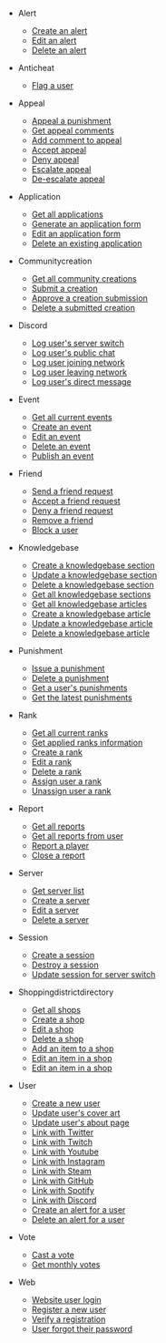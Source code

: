 - Alert

  - [Create an alert](alert/create.md)
  - [Edit an alert](alert/edit.md)
  - [Delete an alert](alert/delete.md)

- Anticheat

  - [Flag a user](anticheat/flag.md)

- Appeal

  - [Appeal a punishment](appeal/create.md)
  - [Get appeal comments](appeal/$punishmentId/get.md)
  - [Add comment to appeal](appeal/comment.md)
  - [Accept appeal](appeal/accept.md)
  - [Deny appeal](appeal/deny.md)
  - [Escalate appeal](appeal/escalate.md)
  - [De-escalate appeal](appeal/deescalate.md)

- Application

  - [Get all applications](application/get.md)
  - [Generate an application form](application/create.md)
  - [Edit an application form](application/edit.md)
  - [Delete an existing application](application/delete.md)

- Communitycreation

  - [Get all community creations](communitycreation/get.md)
  - [Submit a creation](communitycreation/submit.md)
  - [Approve a creation submission](communitycreation/approve.md)
  - [Delete a submitted creation](communitycreation/delete.md)

- Discord

  - [Log user's server switch](discord/switch.md)
  - [Log user's public chat](discord/chat.md)
  - [Log user joining network](discord/join.md)
  - [Log user leaving network](discord/leave.md)
  - [Log user's direct message](discord/directMessage.md)

- Event

  - [Get all current events](event/get.md)
  - [Create an event](event/create.md)
  - [Edit an event](event/edit.md)
  - [Delete an event](event/delete.md)
  - [Publish an event](event/publish.md)

- Friend

  - [Send a friend request](friend/request.md)
  - [Accept a friend request](friend/accept.md)
  - [Deny a friend request](friend/deny.md)
  - [Remove a friend](friend/remove.md)
  - [Block a user](friend/block.md)

- Knowledgebase

  - [Create a knowledgebase section](knowledgebase/section/create.md)
  - [Update a knowledgebase section](knowledgebase/section/update.md)
  - [Delete a knowledgebase section](knowledgebase/section/delete.md)
  - [Get all knowledgebase sections](knowledgebase/section/get.md)
  - [Get all knowledgebase articles](knowledgebase/article/get.md)
  - [Create a knowledgebase article](knowledgebase/article/create.md)
  - [Update a knowledgebase article](knowledgebase/article/update.md)
  - [Delete a knowledgebase article](knowledgebase/article/delete.md)

- Punishment

  - [Issue a punishment](punishment/issue.md)
  - [Delete a punishment](punishment/delete.md)
  - [Get a user's punishments](punishment/user.md)
  - [Get the latest punishments](punishment/latest.md)

- Rank

  - [Get all current ranks](rank/get.md)
  - [Get applied ranks information](rank/user.md)
  - [Create a rank](rank/create.md)
  - [Edit a rank](rank/edit.md)
  - [Delete a rank](rank/delete.md)
  - [Assign user a rank](rank/assign.md)
  - [Unassign user a rank](rank/unassign.md)

- Report

  - [Get all reports](report/get.md)
  - [Get all reports from user](report/get/$username.md)
  - [Report a player](report/create.md)
  - [Close a report](report/close.md)

- Server

  - [Get server list](server/get.md)
  - [Create a server](server/create.md)
  - [Edit a server](server/edit.md)
  - [Delete a server](server/delete.md)

- Session

  - [Create a session](session/create.md)
  - [Destroy a session](session/destroy.md)
  - [Update session for server switch](session/switch.md)

- Shoppingdistrictdirectory

  - [Get all shops](shoppingdistrictdirectory/get.md)
  - [Create a shop](shoppingdistrictdirectory/create.md)
  - [Edit a shop](shoppingdistrictdirectory/edit.md)
  - [Delete a shop](shoppingdistrictdirectory/delete.md)
  - [Add an item to a shop](shoppingdistrictdirectory/$shopId/create/item.md)
  - [Edit an item in a shop](shoppingdistrictdirectory/$shopId/edit/item.md)
  - [Edit an item in a shop](shoppingdistrictdirectory/$shopId/delete/item.md)

- User

  - [Create a new user](user/create.md)
  - [Update user's cover art](user/profile/$username/about/coverArt.md)
  - [Update user's about page](user/profile/$username/about/update.md)
  - [Link with Twitter](user/profile/$username/authenticate/twitter.md)
  - [Link with Twitch](user/profile/$username/authenticate/twitch.md)
  - [Link with Youtube](user/profile/$username/authenticate/youtube.md)
  - [Link with Instagram](user/profile/$username/authenticate/instagram.md)
  - [Link with Steam](user/profile/$username/authenticate/steam.md)
  - [Link with GitHub](user/profile/$username/authenticate/github.md)
  - [Link with Spotify](user/profile/$username/authenticate/spotify.md)
  - [Link with Discord](user/profile/$username/authenticate/discord.md)
  - [Create an alert for a user](user/alert/create.md)
  - [Delete an alert for a user](user/alert/delete.md)

- Vote

  - [Cast a vote](vote/cast.md)
  - [Get monthly votes](vote/get.md)

- Web

  - [Website user login](web/login.md)
  - [Register a new user](web/register/create.md)
  - [Verify a registration](web/register/verify.md)
  - [User forgot their password](web/forgot.md)

